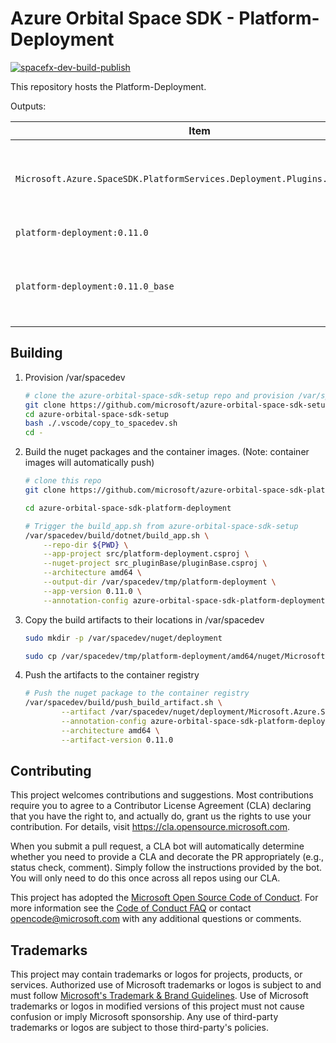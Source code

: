 # Azure Orbital Space SDK - Platform-Deployment

[![spacefx-dev-build-publish](https://github.com/microsoft/azure-orbital-space-sdk-core/actions/workflows/devcontainer-feature-build-publish.yml/badge.svg)](https://github.com/microsoft/azure-orbital-space-sdk-core/actions/workflows/devcontainer-feature-build-publish.yml)

This repository hosts the Platform-Deployment.

Outputs:

| Item                                                                       | Description                                                             |
| -------------------------------------------------------------------------- | ----------------------------------------------------------------------- |
| `Microsoft.Azure.SpaceSDK.PlatformServices.Deployment.Plugins.1.0.0.nupkg` | DotNet Nuget Package for building Platform-Deployment Plugins           |
| `platform-deployment:0.11.0`                                               | Container image for app                                                 |
| `platform-deployment:0.11.0_base`                                          | Base container image for app.  Requires SpaceSDK_Base and build service |

## Building

1. Provision /var/spacedev

    ```bash
    # clone the azure-orbital-space-sdk-setup repo and provision /var/spacedev
    git clone https://github.com/microsoft/azure-orbital-space-sdk-setup
    cd azure-orbital-space-sdk-setup
    bash ./.vscode/copy_to_spacedev.sh
    cd -
    ```

1. Build the nuget packages and the container images.  (Note: container images will automatically push)

    ```bash
    # clone this repo
    git clone https://github.com/microsoft/azure-orbital-space-sdk-platform-deployment

    cd azure-orbital-space-sdk-platform-deployment

    # Trigger the build_app.sh from azure-orbital-space-sdk-setup
    /var/spacedev/build/dotnet/build_app.sh \
        --repo-dir ${PWD} \
        --app-project src/platform-deployment.csproj \
        --nuget-project src_pluginBase/pluginBase.csproj \
        --architecture amd64 \
        --output-dir /var/spacedev/tmp/platform-deployment \
        --app-version 0.11.0 \
        --annotation-config azure-orbital-space-sdk-platform-deployment.yaml
    ```

1. Copy the build artifacts to their locations in /var/spacedev

    ```bash
    sudo mkdir -p /var/spacedev/nuget/deployment

    sudo cp /var/spacedev/tmp/platform-deployment/amd64/nuget/Microsoft.Azure.SpaceSDK.PlatformServices.Deployment.Plugins.0.11.0.nupkg /var/spacedev/nuget/deployment
    ```

1. Push the artifacts to the container registry

    ```bash
    # Push the nuget package to the container registry
    /var/spacedev/build/push_build_artifact.sh \
            --artifact /var/spacedev/nuget/deployment/Microsoft.Azure.SpaceSDK.PlatformServices.Deployment.Plugins.0.11.0.nupkg \
            --annotation-config azure-orbital-space-sdk-platform-deployment.yaml \
            --architecture amd64 \
            --artifact-version 0.11.0
    ```

## Contributing

This project welcomes contributions and suggestions.  Most contributions require you to agree to a
Contributor License Agreement (CLA) declaring that you have the right to, and actually do, grant us
the rights to use your contribution. For details, visit https://cla.opensource.microsoft.com.

When you submit a pull request, a CLA bot will automatically determine whether you need to provide
a CLA and decorate the PR appropriately (e.g., status check, comment). Simply follow the instructions
provided by the bot. You will only need to do this once across all repos using our CLA.

This project has adopted the [Microsoft Open Source Code of Conduct](https://opensource.microsoft.com/codeofconduct/).
For more information see the [Code of Conduct FAQ](https://opensource.microsoft.com/codeofconduct/faq/) or
contact [opencode@microsoft.com](mailto:opencode@microsoft.com) with any additional questions or comments.

## Trademarks

This project may contain trademarks or logos for projects, products, or services. Authorized use of Microsoft
trademarks or logos is subject to and must follow
[Microsoft's Trademark & Brand Guidelines](https://www.microsoft.com/en-us/legal/intellectualproperty/trademarks/usage/general).
Use of Microsoft trademarks or logos in modified versions of this project must not cause confusion or imply Microsoft sponsorship.
Any use of third-party trademarks or logos are subject to those third-party's policies.
